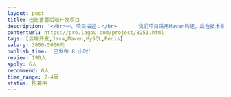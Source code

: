 ```yaml
---                
layout: post       
title: 巴比番薯后端开发项目           
description: '</br>一、项目描述：</br>       我们项目采用Maven构建，后台技术框架为SSM，目前网站基本框架搭建完成，需要对系统进行相关的优化。本次优化主要是对注册流程、会员中心相关功能、元宝结算、吐槽和系统通知功能的优化完善，提供工程源代码，原开发人员提供指导和协助，已经实现的功能和效果可访问www.babifanshu.com。</br>二、主要功能点：</br> 工程源代码编写，更新，合并；测试，打包和部署我们有专人负责。</br>三、可参考产品：</br> 可以参考www.babifanshu.com和我们的原型设计；</br>四、实现功能点：</br>     1、移动端自动识别：服务器自动识别移动端，并切换到m域名；</br>     2、注册流程优化：1、选择账号类型（个人账号、服务商用户）；2、注册的时候只需要提供用户名、密码和验证码。</br>      另外，在用户登录的时候会有两次判断，首先判断用户名和密码是否正确，然后判断不同类型的用户跳转到哪一个会员中心，普通会员跳转到meber/usrer；服务商用户跳转到service。</br>      3、个人用户资料及认证：消息，设置，账号，吐槽，元宝，签到红包等；</br>      4、服务商用户资料及认证：消息，设置，账号，吐槽、财务、应用等；</br>      5、元宝功能优化：元宝的获得，记录，交易和结算，需要分个人用户和服务商用户；个人用户之间无法进行元宝的划转，个人用户与服务商用户之间可以进行划转。 </br>      6、吐槽功能的优化和完善：用户可以在登录状态下，就服务商或者服务商旗下的提供的服务进行吐槽与交流，本质上就是对服务商的服务进行投诉和吐槽。</br>      7、消息：1、网站公告：是指系统发布的公告，通知等内容的时候，将相关信息推送到用户的网站公告分类中；2、系统通知：用户资料的变更，元宝数量的变化等需要向用户发送相关变动的信息；（首页中动态模块的数据来源）</br>五、人员要求：</br> 1.五年以上java开发经验，熟悉spring、spring MVC，redis等开发框架；</br> 2.熟悉掌握J2EE规范和JSP， Servlet，JDBC、HTML5应用开发；</br> 3.具有企业级应用WEB系统研发经验优先，熟练使用maven等工具；</br> 4.熟悉MySQL等关系型数据库，有数据库设计经验。</br>'     
contenturl: https://pro.lagou.com/project/8251.html      
tags: [后端开发,Java,Maven,MySQL,Redis]            
salary: 3000-5000元          
publish_time: '已发布 8 小时'         
review: 190人                   
apply: 6人                   
recommend: 0人                   
time_range: 2-4周              
status: 招募中                  
---                 
```

